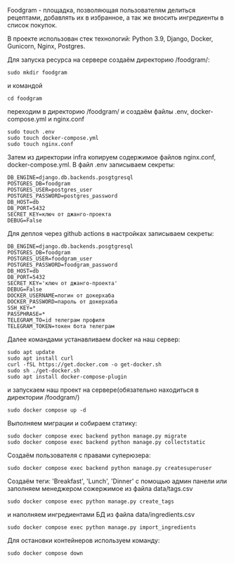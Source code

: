 Foodgram - площадка, позволяющая пользователям делиться рецептами, добавлять их в избранное, а так же вносить ингредиенты в список покупок.

В проекте использован стек технологий:
Python 3.9, Django, Docker, Gunicorn, Nginx, Postgres.

Для запуска ресурса на сервере создаём директорию /foodgram/:
```
sudo mkdir foodgram
```
и командой
```
cd foodgram
```
переходим в директорию /foodgram/ и создаём файлы .env, docker-compose.yml и nginx.conf
```
sudo touch .env
sudo touch docker-compose.yml
sudo touch nginx.conf
```
Затем из директории infra копируем содержимое файлов nginx.conf, docker-compose.yml.
В файл .env записываем секреты:
```
DB_ENGINE=django.db.backends.posgtgresql
POSTGRES_DB=foodgram
POSTGRES_USER=postgres_user
POSTGRES_PASSWORD=postgres_password
DB_HOST=db
DB_PORT=5432
SECRET_KEY=ключ от джанго-проекта
DEBUG=False
```
Для деплоя через github actions в настройках записываем секреты:
```
DB_ENGINE=django.db.backends.posgtgresql
POSTGRES_DB=foodgram
POSTGRES_USER=foodgram_user
POSTGRES_PASSWORD=foodgram_password
DB_HOST=db
DB_PORT=5432
SECRET_KEY='ключ от джанго-проекта'
DEBUG=False
DOCKER_USERNAME=логин от докерхаба
DOCKER_PASSWORD=пароль от докерхаба
SSH_KEY=*
PASSPHRASE=*
TELEGRAM_TO=id телеграм профиля
TELEGRAM_TOKEN=токен бота телеграм
```
Далее командами устанавливаем docker на наш сервер:
```
sudo apt update
sudo apt install curl
curl -fSL https://get.docker.com -o get-docker.sh
sudo sh ./get-docker.sh
sudo apt install docker-compose-plugin 
```
и запускаем наш проект на сервере(обязательно находиться в директории /foodgram/)
```
sudo docker compose up -d
```
Выполняем миграции и собираем статику:
```
sudo docker compose exec backend python manage.py migrate
sudo docker compose exec backend python manage.py collectstatic
```
Создаём пользователя с правами суперюзера:
```
sudo docker compose exec backend python manage.py createsuperuser
```
Создаём теги: 'Breakfast', 'Lunch', 'Dinner' с помощью админ панели или заполняем менеджером сожержимое из файла data/tags.csv
```
sudo docker compose exec python manage.py create_tags
```
и наполняем ингредиентами БД из файла data/ingredients.csv
```
sudo docker compose exec python manage.py import_ingredients
```
Для остановки контейнеров используем команду:
```
sudo docker compose down
```
